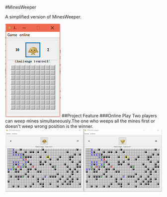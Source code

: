#MinesWeeper

A simplified version of MinesWeeper.

![](images/display1.png)
##Project Feature
###Online Play
Two players can weep mines simultaneously.The one who weeps all the mines first or doesn't weep wrong position is the winner.
![](images/display2.png)
